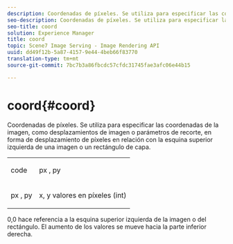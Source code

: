 ```yaml
---
description: Coordenadas de píxeles. Se utiliza para especificar las coordenadas de la imagen, como desplazamientos de imagen o parámetros de recorte, en forma de desplazamiento de píxeles en relación con la esquina superior izquierda de una imagen o un rectángulo de capa.
seo-description: Coordenadas de píxeles. Se utiliza para especificar las coordenadas de la imagen, como desplazamientos de imagen o parámetros de recorte, en forma de desplazamiento de píxeles en relación con la esquina superior izquierda de una imagen o un rectángulo de capa.
seo-title: coord
solution: Experience Manager
title: coord
topic: Scene7 Image Serving - Image Rendering API
uuid: dd49f12b-5a87-4157-9e44-4beb66f83770
translation-type: tm+mt
source-git-commit: 7bc7b3a86fbcdc57cfdc31745fae3afc06e44b15

---
```



# coord{#coord}

Coordenadas de píxeles. Se utiliza para especificar las coordenadas de la imagen, como desplazamientos de imagen o parámetros de recorte, en forma de desplazamiento de píxeles en relación con la esquina superior izquierda de una imagen o un rectángulo de capa.

<table id="simpletable_A686120953124ACB8803CB9C877252AB"> 
 <tr class="strow"> 
  <td class="stentry"> <p><span class="codeph"> <span class="varname"> code</span></span> </p> </td> 
  <td class="stentry"> <p><span class="codeph"> <span class="varname"> px</span> </span>, <span class="codeph"><span class="varname"> py</span></span> </p></td> 
 </tr> 
 <tr class="strow"> 
  <td class="stentry"> <p><span class="codeph"> <span class="varname"> px</span> </span>, <span class="codeph"><span class="varname"> py</span></span> </p></td> 
  <td class="stentry"> <p><span class="varname"> x</span>, <span class="varname"> y</span> valores en píxeles (int) </p></td> 
 </tr> 
</table>

0,0 hace referencia a la esquina superior izquierda de la imagen o del rectángulo. El aumento de los valores se mueve hacia la parte inferior derecha.
